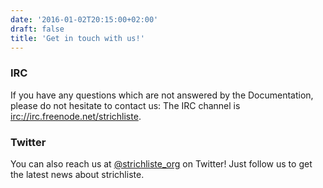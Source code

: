 ```yaml
---
date: '2016-01-02T20:15:00+02:00'
draft: false
title: 'Get in touch with us!'
---
```


### IRC

If you have any questions which are not answered by the Documentation, please do not hesitate to contact us:
The IRC channel is [irc://irc.freenode.net/strichliste](http://webchat.freenode.net/?channels=strichliste).

### Twitter

You can also reach us at [@strichliste_org](https://twitter.com/strichliste_org) on Twitter! Just follow us to get the latest news about strichliste.
